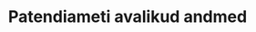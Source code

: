 ---
schema: default
title: Patendiameti avalikud andmed
notes: Avalike kaubamärkide andmebaasi sisu
department: ''
category:
  - Economy and industry
resources:
  - name: 01.07.2015 MYSQL
    url: 'http://avaandmed.rik.ee/andmed/PA/'
    format: HTML
license: 'http://creativecommons.org/licenses/by-sa/3.0/'
date_issued: 03/08/2015
date_modified: 03/08/2015
organization: Patendiamet
maintainer_name: Robin Lõo
maintainer_email: robin.loo@just.ee
maintainer_phone: ''
legacy_url: 'https://opendata.riik.ee/en/dataset/eesti-patendiameti-kaubam-rkide-avalikud-andmed'
---